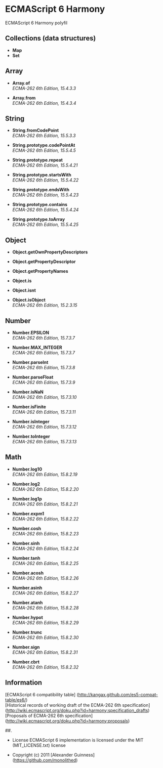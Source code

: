 # ECMAScript 6 Harmony

ECMAScript 6 Harmony polyfil


## Collections (data structures)

* **Map**<br />
* **Set**<br />

## Array

* **Array.of**<br />
*ECMA-262 6th Edition, 15.4.3.3*<br />

* **Array.from**<br />
*ECMA-262 6th Edition, 15.4.3.4*<br />

## String

* **String.fromCodePoint**<br />
*ECMA-262 6th Edition, 15.5.3.3*<br />

* **String.prototype.codePointAt**<br />
*ECMA-262 6th Edition, 15.5.4.5*<br />

* **String.prototype.repeat**<br />
*ECMA-262 6th Edition, 15.5.4.21*<br />

* **String.prototype.startsWith**<br />
*ECMA-262 6th Edition, 15.5.4.22*<br />

* **String.prototype.endsWith**<br />
*ECMA-262 6th Edition, 15.5.4.23*<br />

* **String.prototype.contains**<br />
*ECMA-262 6th Edition, 15.5.4.24*<br />

* **String.prototype.toArray**<br />
*ECMA-262 6th Edition, 15.5.4.25*<br />


## Object

* **Object.getOwnPropertyDescriptors**<br />

* **Object.getPropertyDescriptor**<br />

* **Object.getPropertyNames**<br />

* **Object.is**<br />

* **Object.isnt**<br />

* **Object.isObject**<br />
*ECMA-262 6th Edition, 15.2.3.15*<br />

## Number

* **Number.EPSILON**<br />
*ECMA-262 6th Edition, 15.7.3.7*<br />

* **Number.MAX_INTEGER**<br />
*ECMA-262 6th Edition, 15.7.3.7*<br />

* **Number.parseInt**<br />
*ECMA-262 6th Edition, 15.7.3.8*<br />

* **Number.parseFloat**<br />
*ECMA-262 6th Edition, 15.7.3.9*<br />

* **Number.isNaN**<br />
*ECMA-262 6th Edition, 15.7.3.10*<br />

* **Number.isFinite**<br />
*ECMA-262 6th Edition, 15.7.3.11*<br />

* **Number.isInteger**<br />
*ECMA-262 6th Edition, 15.7.3.12*<br />

* **Number.toInteger**<br />
*ECMA-262 6th Edition, 15.7.3.13*<br />


## Math

* **Number.log10**<br />
*ECMA-262 6th Edition, 15.8.2.19*<br />

* **Number.log2**<br />
*ECMA-262 6th Edition, 15.8.2.20*<br />

* **Number.log1p**<br />
*ECMA-262 6th Edition, 15.8.2.21*<br />

* **Number.expm1**<br />
*ECMA-262 6th Edition, 15.8.2.22*<br />

* **Number.cosh**<br />
*ECMA-262 6th Edition, 15.8.2.23*<br />

* **Number.sinh**<br />
*ECMA-262 6th Edition, 15.8.2.24*<br />

* **Number.tanh**<br />
*ECMA-262 6th Edition, 15.8.2.25*<br />

* **Number.acosh**<br />
*ECMA-262 6th Edition, 15.8.2.26*<br />

* **Number.asinh**<br />
*ECMA-262 6th Edition, 15.8.2.27*<br />

* **Number.atanh**<br />
*ECMA-262 6th Edition, 15.8.2.28*<br />

* **Number.hypot**<br />
*ECMA-262 6th Edition, 15.8.2.29*<br />

* **Number.trunc**<br />
*ECMA-262 6th Edition, 15.8.2.30*<br />

* **Number.sign**<br />
*ECMA-262 6th Edition, 15.8.2.31*<br />

* **Number.cbrt**<br />
*ECMA-262 6th Edition, 15.8.2.32*<br />


## Information

[ECMAScript 6 compatibility table] (http://kangax.github.com/es5-compat-table/es6/) <br />
[Historical records of working draft of the ECMA-262 6th specification] (http://wiki.ecmascript.org/doku.php?id=harmony:specification_drafts) <br />
[Proposals of ECMA-262 6th specification] (http://wiki.ecmascript.org/doku.php?id=harmony:proposals) <br />



##.

* License
   ECMAScript 6 implementation is licensed under the MIT (MIT_LICENSE.txt) license

* Copyright (c) 2011 [Alexander Guinness] (https://github.com/monolithed)
